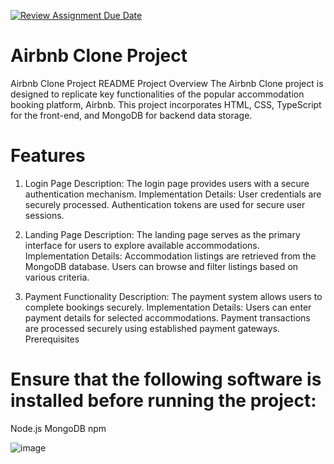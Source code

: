 [![Review Assignment Due Date](https://classroom.github.com/assets/deadline-readme-button-24ddc0f5d75046c5622901739e7c5dd533143b0c8e959d652212380cedb1ea36.svg)](https://classroom.github.com/a/OuSBNpwM)
# Airbnb Clone Project

Airbnb Clone Project README
Project Overview
The Airbnb Clone project is designed to replicate key functionalities of the popular accommodation booking platform, Airbnb. This project incorporates HTML, CSS, TypeScript for the front-end, and MongoDB for backend data storage.

# Features
1. Login Page
Description: The login page provides users with a secure authentication mechanism.
Implementation Details:
User credentials are securely processed.
Authentication tokens are used for secure user sessions.

2. Landing Page
Description: The landing page serves as the primary interface for users to explore available accommodations.
Implementation Details:
Accommodation listings are retrieved from the MongoDB database.
Users can browse and filter listings based on various criteria.

3. Payment Functionality
Description: The payment system allows users to complete bookings securely.
Implementation Details:
Users can enter payment details for selected accommodations.
Payment transactions are processed securely using established payment gateways.
Prerequisites

# Ensure that the following software is installed before running the project:
Node.js
MongoDB
npm

![image](https://github.com/info-6150-fall-2023/final-project-techno-sync/assets/145234036/e8617333-971f-4822-a29c-6ce6c03a0004)
